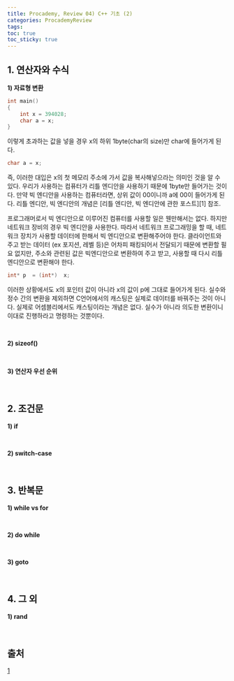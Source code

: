 ```yaml
---
title: Procademy, Review 04) C++ 기초 (2)
categories: ProcademyReview
tags: 
toc: true
toc_sticky: true
---
```

## **1. 연산자와 수식**

**1) 자료형 변환**

```c++
int main()
{
	int x = 394028;
	char a = x;
}
```
이렇게 초과하는 값을 넣을 경우 x의 하위 1byte(char의 size)만 char에 들어가게 된다. 

 ```c++
char a = x;
```

즉, 이러한 대입은 x의 첫 메모리 주소에 가서 값을 복사해넣으라는 의미인 것을 알 수 있다. 우리가 사용하는 컴퓨터가 리틀 엔디안을 사용하기 때문에 1byte만 들어가는 것이다. 만약 빅 엔디안을 사용하는 컴퓨터라면, 상위 값이 00이니까 a에 00이 들어가게 된다. 리틀 엔디안, 빅 엔디안의 개념은 [리틀 엔디안, 빅 엔디안에 관한 포스트][1] 참조. 

프로그래머로서 빅 엔디안으로 이루어진 컴퓨터를 사용할 일은 웬만해서는 없다. 하지만 네트워크 장비의 경우 빅 엔디안을 사용한다. 따라서 네트워크 프로그래밍을 할 때, 네트워크 장치가 사용할 데이터에 한해서 빅 엔디안으로 변환해주어야 한다. 클라이언트와 주고 받는 데이터 (ex 포지션, 레벨 등)은 어차피 패킹되어서 전달되기 때문에 변환할 필요 없지만, 주소와 관련된 값은 빅엔디안으로 변환하여 주고 받고, 사용할 때 다시 리틀 엔디안으로 변환해야 한다. 

```c++
int* p  = (int*)  x;
```

이러한 상황에서도 x의 포인터 값이 아니라 x의 값이 p에 그대로 들어가게 된다. 실수와 정수 간의 변환을 제외하면 C언어에서의 캐스팅은 실제로 데이터를 바꿔주는 것이 아니다. 실제로 어셈블리에서도 캐스팅이라는 개념은 없다. 실수가 아니라 의도한 변환이니 이대로 진행하라고 명령하는 것뿐이다. 


<br/>

**2) sizeof()**

<br/>

**3) 연산자 우선 순위**

<br/>

## **2. 조건문**

**1) if**

<br/>

**2) switch-case**

<br/>

## **3. 반복문**

**1) while vs for**

<br/>

**2) do while**

<br/>

**3) goto**

<br/>

## **4. 그 외**

**1) rand**

<br/>

## **출처**

[1](https://chw-owo.github.io/os/Byte-Order,-%EB%B0%94%EC%9D%B4%ED%8A%B8-%EC%98%A4%EB%8D%94/)